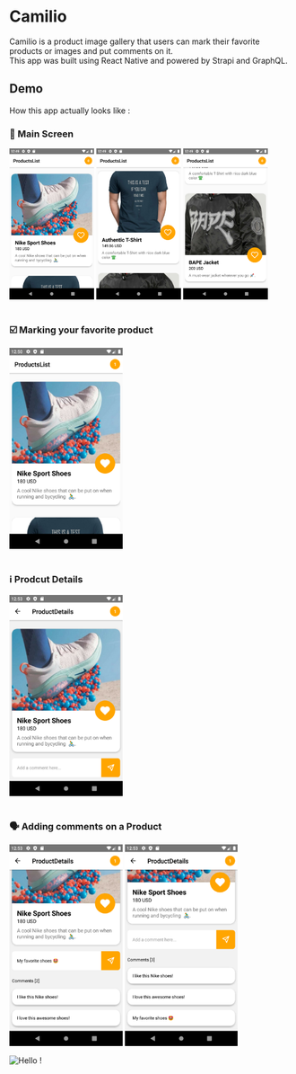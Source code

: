 # Camilio

Camilio is a product image gallery that users can mark their favorite products or images and put comments on it.<br>
This app was built using React Native and powered by Strapi and GraphQL.

## Demo
How this app actually looks like :<br>

### 📱 Main Screen
<img src="https://raw.githubusercontent.com/kevinadhiguna/camilio/master/demo/1.app-overview.png" width="30%"></img> 
<img src="https://raw.githubusercontent.com/kevinadhiguna/camilio/master/demo/2.app-overview.png" width="30%"></img>
<img src="https://raw.githubusercontent.com/kevinadhiguna/camilio/master/demo/3.app-overview.png" width="30%"></img><br><br>

### ☑️ Marking your favorite product
<img src="https://raw.githubusercontent.com/kevinadhiguna/camilio/master/demo/4.mark-favorite-product.png" width="40%"></img> <br><br>

### ℹ️ Prodcut Details
<img src="https://raw.githubusercontent.com/kevinadhiguna/camilio/master/demo/5.product-details.png" width="40%"></img> <br><br>

### 🗣️ Adding comments on a Product
<img src="https://raw.githubusercontent.com/kevinadhiguna/camilio/master/demo/6.adding-comment.png" width="40%"></img>
<img src="https://raw.githubusercontent.com/kevinadhiguna/camilio/master/demo/7.added-comment.png" width="40%"></img> <br>


![Hello !](https://api.visitorbadge.io/api/VisitorHit?user=kevinadhiguna&repo=camilio&label=thanks%20for%20dropping%20in%20!&labelColor=%23000000&countColor=%23FFFFFF)
